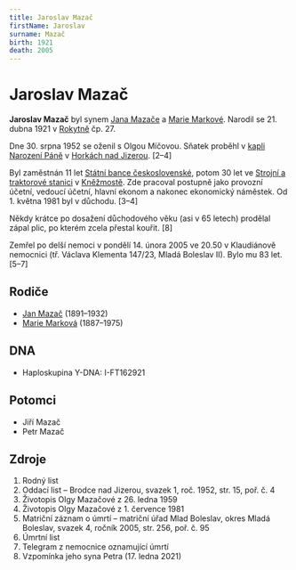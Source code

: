 ```yaml
---
title: Jaroslav Mazač
firstName: Jaroslav
surname: Mazač
birth: 1921
death: 2005
---
```


# Jaroslav Mazač

**Jaroslav Mazač** byl synem [Jana Mazače](mazac-jan-1891.md) a [Marie Markové](markova-marie-1887.md). Narodil se 21. dubna 1921 v [Rokytně](https://cs.wikipedia.org/wiki/Rokytno_(Rokytnice_nad_Jizerou)) čp.&nbsp;27.

<Photo src="img_5037.jpg" alt="Rokytno čp. 27 (únor 2024)" />

<Photo src="img_5038.jpg" alt="Rokytno čp. 27 (únor 2024)" />

Dne 30. srpna 1952 se oženil s Olgou Míčovou. Sňatek proběhl v [kapli Narození Páně](https://cs.wikipedia.org/wiki/Kaple_Narozen%C3%AD_P%C3%A1n%C4%9B_(Horky_nad_Jizerou)) v [Horkách nad Jizerou](https://cs.wikipedia.org/wiki/Horky_nad_Jizerou). \[2–4\]

Byl zaměstnán 11 let [Státní bance československé](https://cs.wikipedia.org/wiki/St%C3%A1tn%C3%AD_banka_%C4%8Deskoslovensk%C3%A1), potom 30 let ve [Strojní a traktorové stanici](https://cs.wikipedia.org/wiki/Strojn%C3%AD_a_traktorov%C3%A1_stanice) v [Kněžmostě](https://cs.wikipedia.org/wiki/Kn%C4%9B%C5%BEmost). Zde pracoval postupně jako provozní účetní, vedoucí účetní, hlavní ekonom a nakonec ekonomický náměstek. Od 1. května 1981 byl v důchodu. \[3–4\]

Někdy krátce po dosažení důchodového věku (asi v 65 letech) prodělal zápal plic, po kterém zcela přestal kouřit. [8]

Zemřel po delší nemoci v pondělí 14. února 2005 ve 20.50 v Klaudiánově nemocnici (tř. Václava Klementa 147/23, Mladá Boleslav II). Bylo mu 83 let. \[5–7\]


## Rodiče

- [Jan Mazač](mazac-jan-1891.md) (1891–1932)
- [Marie Marková](markova-marie-1887.md) (1887–1975)


## DNA

- Haploskupina Y-DNA: I-FT162921


## Potomci

- Jiří Mazač
- Petr Mazač


## Zdroje

1. Rodný list
2. Oddací list – Brodce nad Jizerou, svazek 1, roč. 1952, str. 15, poř. č. 4
3. Životopis Olgy Mazačové z 26. ledna 1959
4. Životopis Olgy Mazačové z 1. července 1981
5. Matriční záznam o úmrtí – matriční úřad Mlad Boleslav, okres Mladá Boleslav, svazek 4, ročník 2005, str. 256, poř. č. 95
6. Úmrtní list
7. Telegram z nemocnice oznamující úmrtí
8. Vzpomínka jeho syna Petra (17. ledna 2021)